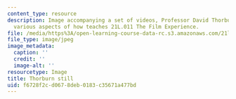 ```yaml
---
content_type: resource
description: Image accompanying a set of videos, Professor David Thorburn describes
  various aspects of how teaches 21L.011 The Film Experience.
file: /media/https%3A/open-learning-course-data-rc.s3.amazonaws.com/21l-011-the-film-experience-fall-2013/f6728f2cd0678deb0183c35671a477bd_thorburn_still.jpg
file_type: image/jpeg
image_metadata:
  caption: ''
  credit: ''
  image-alt: ''
resourcetype: Image
title: Thorburn still
uid: f6728f2c-d067-8deb-0183-c35671a477bd
---
```

